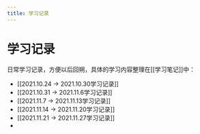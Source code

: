 ```yaml
---
title: 学习记录
---
```


# 学习记录

日常学习记录，方便以后回朔，具体的学习内容整理在[[学习笔记]]中：
- [[2021.10.24 -> 2021.10.30学习记录]]
- [[2021.10.31 -> 2021.11.6学习记录]]
- [[2021.11.7 -> 2021.11.13学习记录]]
- [[2021.11.14 -> 2021.11.20学习记录]]
- [[2021.11.21 -> 2021.11.27学习记录]]
-